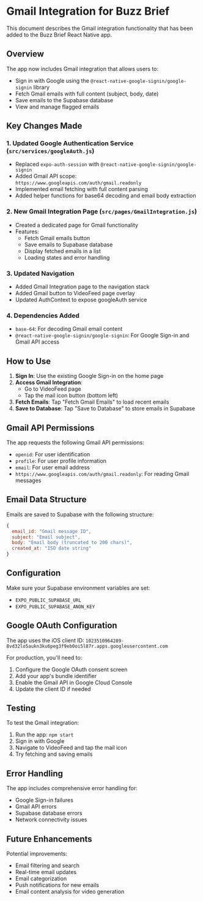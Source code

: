 # Gmail Integration for Buzz Brief

This document describes the Gmail integration functionality that has been added to the Buzz Brief React Native app.

## Overview

The app now includes Gmail integration that allows users to:
- Sign in with Google using the `@react-native-google-signin/google-signin` library
- Fetch Gmail emails with full content (subject, body, date)
- Save emails to the Supabase database
- View and manage flagged emails

## Key Changes Made

### 1. Updated Google Authentication Service (`src/services/googleAuth.js`)

- Replaced `expo-auth-session` with `@react-native-google-signin/google-signin`
- Added Gmail API scope: `https://www.googleapis.com/auth/gmail.readonly`
- Implemented email fetching with full content parsing
- Added helper functions for base64 decoding and email body extraction

### 2. New Gmail Integration Page (`src/pages/GmailIntegration.js`)

- Created a dedicated page for Gmail functionality
- Features:
  - Fetch Gmail emails button
  - Save emails to Supabase database
  - Display fetched emails in a list
  - Loading states and error handling

### 3. Updated Navigation

- Added Gmail Integration page to the navigation stack
- Added Gmail button to VideoFeed page overlay
- Updated AuthContext to expose googleAuth service

### 4. Dependencies Added

- `base-64`: For decoding Gmail email content
- `@react-native-google-signin/google-signin`: For Google Sign-in and Gmail API access

## How to Use

1. **Sign In**: Use the existing Google Sign-in on the home page
2. **Access Gmail Integration**: 
   - Go to VideoFeed page
   - Tap the mail icon button (bottom left)
3. **Fetch Emails**: Tap "Fetch Gmail Emails" to load recent emails
4. **Save to Database**: Tap "Save to Database" to store emails in Supabase

## Gmail API Permissions

The app requests the following Gmail API permissions:
- `openid`: For user identification
- `profile`: For user profile information
- `email`: For user email address
- `https://www.googleapis.com/auth/gmail.readonly`: For reading Gmail messages

## Email Data Structure

Emails are saved to Supabase with the following structure:
```javascript
{
  email_id: "Gmail message ID",
  subject: "Email subject",
  body: "Email body (truncated to 200 chars)",
  created_at: "ISO date string"
}
```

## Configuration

Make sure your Supabase environment variables are set:
- `EXPO_PUBLIC_SUPABASE_URL`
- `EXPO_PUBLIC_SUPABASE_ANON_KEY`

## Google OAuth Configuration

The app uses the iOS client ID: `1023510964289-8vd32lo5aukn3ku6peg3f9eb0oi5l87r.apps.googleusercontent.com`

For production, you'll need to:
1. Configure the Google OAuth consent screen
2. Add your app's bundle identifier
3. Enable the Gmail API in Google Cloud Console
4. Update the client ID if needed

## Testing

To test the Gmail integration:
1. Run the app: `npm start`
2. Sign in with Google
3. Navigate to VideoFeed and tap the mail icon
4. Try fetching and saving emails

## Error Handling

The app includes comprehensive error handling for:
- Google Sign-in failures
- Gmail API errors
- Supabase database errors
- Network connectivity issues

## Future Enhancements

Potential improvements:
- Email filtering and search
- Real-time email updates
- Email categorization
- Push notifications for new emails
- Email content analysis for video generation
